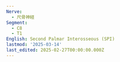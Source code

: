 ```yaml
---
Nerve:
  - 尺骨神経
Segment:
  - C8
  - T1
English: Second Palmar Interosseous (SPI)
lastmod: '2025-03-14'
last_edited: 2025-02-27T00:00:00.000Z
---
```



